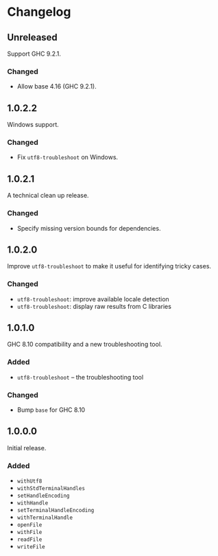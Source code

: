 # Changelog


## Unreleased

Support GHC 9.2.1.

### Changed

- Allow base 4.16 (GHC 9.2.1).


## 1.0.2.2

Windows support.

### Changed

- Fix `utf8-troubleshoot` on Windows.


## 1.0.2.1

A technical clean up release.

### Changed

- Specify missing version bounds for dependencies.


## 1.0.2.0

Improve `utf8-troubleshoot` to make it useful for identifying tricky cases.

### Changed

- `utf8-troubleshoot`: improve available locale detection
- `utf8-troubleshoot`: display raw results from C libraries


## 1.0.1.0

GHC 8.10 compatibility and a new troubleshooting tool.

### Added

- `utf8-troubleshoot` – the troubleshooting tool

### Changed

- Bump `base` for GHC 8.10


## 1.0.0.0

Initial release.

### Added

- `withUtf8`
- `withStdTerminalHandles`
- `setHandleEncoding`
- `withHandle`
- `setTerminalHandleEncoding`
- `withTerminalHandle`
- `openFile`
- `withFile`
- `readFile`
- `writeFile`
